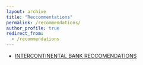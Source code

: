 ```yaml
---
layout: archive
title: "Reccommentations"
permalink: /recommendations/
author_profile: true
redirect_from:
  - /recommendations
---
```



- [INTERCONTINENTAL BANK RECCOMENDATIONS](/files/Recommendation.pdf)
